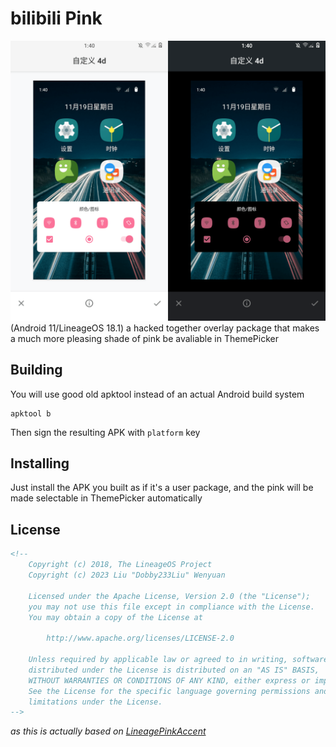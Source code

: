 # bilibili Pink

![This on LineageOS 18.1](.github/README-media/screenshot.png)
(Android 11/LineageOS 18.1) a hacked together overlay package that makes a much more pleasing shade
of pink be avaliable in ThemePicker

## Building

You will use good old apktool instead of an actual Android build system

```shell
apktool b
```

Then sign the resulting APK with `platform` key

## Installing

Just install the APK you built as if it's a user package, and the pink will be
made selectable in ThemePicker automatically

## License

```xml
<!--
    Copyright (c) 2018, The LineageOS Project
    Copyright (c) 2023 Liu "Dobby233Liu" Wenyuan

    Licensed under the Apache License, Version 2.0 (the "License");
    you may not use this file except in compliance with the License.
    You may obtain a copy of the License at

        http://www.apache.org/licenses/LICENSE-2.0

    Unless required by applicable law or agreed to in writing, software
    distributed under the License is distributed on an "AS IS" BASIS,
    WITHOUT WARRANTIES OR CONDITIONS OF ANY KIND, either express or implied.
    See the License for the specific language governing permissions and
    limitations under the License.
-->
```
*as this is actually based on [LineagePinkAccent](https://github.com/LineageOS/android_packages_overlays_Lineage/tree/lineage-18.1/accents/pink)*